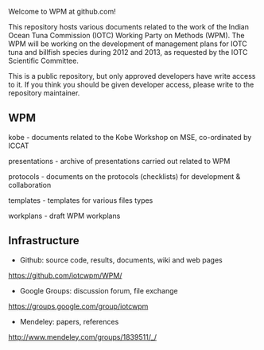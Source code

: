 
Welcome to WPM at github.com!

This repository hosts various documents related to the work of the
Indian Ocean Tuna Commission (IOTC) Working Party on Methods (WPM).
The WPM will be working on the development of management plans for
IOTC tuna and billfish species during 2012 and 2013, as requested
by the IOTC Scientific Committee.

This is a public repository, but only approved developers have write
access to it. If you think you should be given developer access,
please write to the repository maintainer.

WPM
---

kobe - documents related to the Kobe Workshop on MSE, co-ordinated by ICCAT

presentations - archive of presentations carried out related to WPM

protocols - documents on the protocols (checklists) for development & collaboration

templates - templates for various files types

workplans - draft WPM workplans


Infrastructure
---

- Github: source code, results, documents, wiki and web pages

https://github.com/iotcwpm/WPM/

- Google Groups: discussion forum, file exchange

https://groups.google.com/group/iotcwpm

- Mendeley: papers, references

http://www.mendeley.com/groups/1839511/_/
